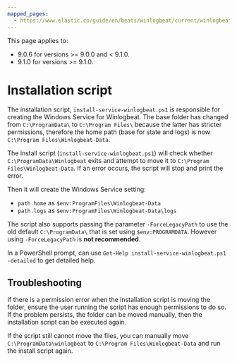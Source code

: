 ```yaml
---
mapped_pages:
  - https://www.elastic.co/guide/en/beats/winlogbeat/current/winlogbeat-installation-script.html
---
```


This page applies to:
 - 9.0.6 for versions >= 9.0.0 and < 9.1.0.
 - 9.1.0 for versions >= 9.1.0.

# Installation script
The installation script, `install-service-winlogbeat.ps1` is responsible
for creating the Windows Service for Winlogbeat. The
base folder has changed from `C:\ProgramData\` to  `C:\Program Files\`
because the latter has stricter permissions, therefore the home path
(base for state and logs) is now `C:\Program Files\Winlogbeat-Data`.

The install script (`install-service-winlogbeat.ps1`) will check whether
`C:\ProgramData\Winlogbeat` exits and attempt to move it to `C:\Program Files\Winlogbeat-Data`.
If an error occurs, the script will stop and print the error.

Then it will create the Windows Service setting:
 - `path.home` as `$env:ProgramFiles\Winlogbeat-Data`
 - `path.logs` as `$env:ProgramFiles\Winlogbeat-Data\logs`

The script also supports passing the parameter `-ForceLegacyPath` to
use the old default `C:\ProgramData\` that is set using
`$env:PROGRAMDATA`. However using `-ForceLegacyPath` is **not
recommended**.

In a PowerShell prompt, can use `Get-Help install-service-winlogbeat.ps1
-detailed` to get detailed help.

## Troubleshooting
If there is a permission error when the installation script is moving
the folder, ensure the user running the script has enough permissions
to do so. If the problem persists, the folder can be moved manually,
then the installation script can be executed again.

If the script still cannot move the files, you can manually move
`C:\ProgramData\winlogbeat` to `C:\Program Files\Winlogbeat-Data`
and run the install script again.
